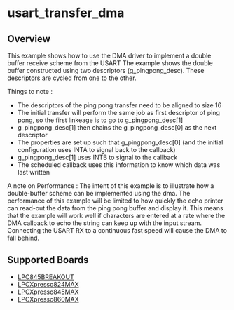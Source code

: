 # usart_transfer_dma

## Overview
This example shows how to use the DMA driver to implement a double buffer receive scheme from the USART 
The example shows the double buffer constructed using two descriptors (g_pingpong_desc). These descriptors 
are cycled from one to the other.

Things to note :

- The descriptors of the ping pong transfer need to be aligned to size 16
- The initial transfer will perform the same job as first descriptor of ping pong, so the first linkeage 
  is to go to g_pingpong_desc[1]
- g_pingpong_desc[1] then chains the g_pingpong_desc[0] as the next descriptor
- The properties are set up such that g_pingpong_desc[0] (and the initial configuration uses INTA to signal
  back to the callback)
- g_pingpong_desc[1] uses INTB to signal to the callback
- The scheduled callback uses this information to know which data was last written

A note on Performance :
The intent of this example is to illustrate how a double-buffer scheme can be implemented using the dma. 
The performance of this example will be limited to how quickly the echo printer can read-out the data from 
the ping pong buffer and display it. This means that the example will work well if characters are entered 
at a rate where the DMA callback to echo the string can keep up with the input stream. Connecting the USART
RX to a continuous fast speed will cause the DMA to fall behind.

## Supported Boards
- [LPC845BREAKOUT](../../../_boards/lpc845breakout/driver_examples/usart/transfer_dma/example_board_readme.md)
- [LPCXpresso824MAX](../../../_boards/lpcxpresso824max/driver_examples/usart/transfer_dma/example_board_readme.md)
- [LPCXpresso845MAX](../../../_boards/lpcxpresso845max/driver_examples/usart/transfer_dma/example_board_readme.md)
- [LPCXpresso860MAX](../../../_boards/lpcxpresso860max/driver_examples/usart/transfer_dma/example_board_readme.md)
